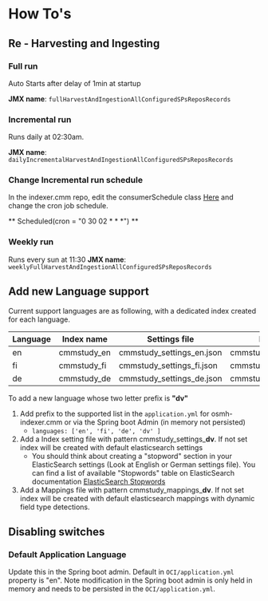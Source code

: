 # How To's

## Re - Harvesting and Ingesting

### Full run

Auto Starts after delay of 1min at startup

**JMX name**: `fullHarvestAndIngestionAllConfiguredSPsReposRecords`

### Incremental run

Runs daily at 02:30am.

**JMX name**: `dailyIncrementalHarvestAndIngestionAllConfiguredSPsReposRecords`

### Change Incremental run schedule

In the indexer.cmm repo, edit the consumerSchedule class [Here](https://bitbucket.org/cessda/cessda.pasc.osmh-indexer.cmm/src/master/src/main/java/eu/cessda/pasc/oci/ConsumerScheduler.java) and change the cron job schedule.  

** Scheduled(cron = "0 30 02 * * *") **

### Weekly run

Runs every sun at 11:30
**JMX name**: `weeklyFullHarvestAndIngestionAllConfiguredSPsReposRecords`

## Add new Language support

Current support languages are as following, with a dedicated index created for each language.

Language| Index name | Settings file | Mappings file
--------|------------| --------------| ------------
en | cmmstudy_en  | cmmstudy_settings_en.json | cmmstudy_mappings_en.json  
fi | cmmstudy_fi  | cmmstudy_settings_fi.json | cmmstudy_mappings_fi.json
de | cmmstudy_de  | cmmstudy_settings_de.json | cmmstudy_mappings_de.json

To add a new language whose two letter prefix is **"dv"**

1. Add prefix to the supported list in the `application.yml` for osmh-indexer.cmm or via the Spring boot Admin (in memory not persisted)
    - `languages: ['en', 'fi', 'de', 'dv' ]`
1. Add a Index setting file with pattern cmmstudy_settings_**dv**.  If not set index will be created with default elasticsearch settings
    - You should think about creating a "stopword" section in your ElasticSearch settings (Look at English or German settings file). You can find a list of available "Stopwords" table on ElasticSearch documentation
[ElasticSearch Stopwords](https://www.elastic.co/guide/en/elasticsearch/reference/2.4/analysis-lang-analyzer.html)
1. Add a Mappings file with pattern cmmstudy_mappings_**dv**.  If not set index will be created with default elasticsearch mappings with dynamic field type detections.

## Disabling switches

### Default Application Language

Update this in the Spring boot admin.  Default in `OCI/application.yml` property is "en". Note modification in the Spring boot admin is only held in memory and needs to be persisted in the `OCI/application.yml`.
